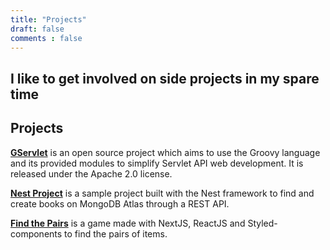 ```yaml
---
title: "Projects"
draft: false
comments : false
---
```


## I like to get involved on side projects in my spare time

Projects
---
**[GServlet](https://github.com/GServlet/gservlet-api)** is an open source project which aims to use the Groovy language and its provided modules to simplify Servlet API web development. It is released under the Apache 2.0 license.

**[Nest Project](https://github.com/laminba2003/project-nest)** is a sample project built with the Nest framework to find and create books on MongoDB Atlas through a REST API.

**[Find the Pairs](https://github.com/laminba2003/project-nest)** is a game made with NextJS, ReactJS and Styled-components to find the pairs of items.